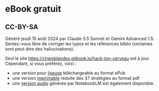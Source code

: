 # eBook gratuit
## CC-BY-SA

Généré jeudi 15 août 2024 par Claude 3.5 Sonnet et Gemini Advanced 1.5.
Sentez-vous libre de corriger les typos et les références biblio (certaines sont peut-être des hallucinations).

Seul le site https://chamblandes.gitbook.io/hack-ton-cerveau est à jour. Cependant, si vous préférez, voici :
- une version pour [liseuse](https://chamblandes.education/hack-ton-cerveau.epub) téléchargeable au format ePub 
- une version [imprimable](https://chamblandes.education/hack-ton-cerveau.pdf) réduite des 37 stratégies au format pdf 
- une [version audio](https://notebooklm.google.com/notebook/1a9b24ee-50f6-4d47-98c4-04b366b4faef/audio) générée par NotebookLM est également disponible.
